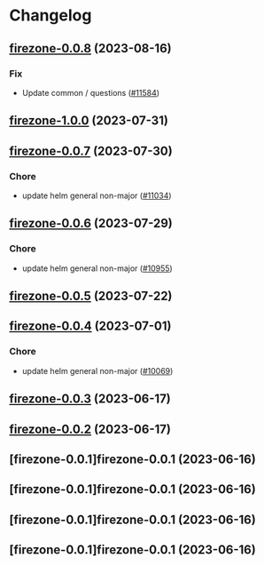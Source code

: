 # Changelog



## [firezone-0.0.8](https://github.com/truecharts/charts/compare/firezone-1.0.0...firezone-0.0.8) (2023-08-16)

### Fix

- Update common / questions ([#11584](https://github.com/truecharts/charts/issues/11584))
  
  



## [firezone-1.0.0](https://github.com/truecharts/charts/compare/firezone-0.0.7...firezone-1.0.0) (2023-07-31)




## [firezone-0.0.7](https://github.com/truecharts/charts/compare/firezone-0.0.6...firezone-0.0.7) (2023-07-30)

### Chore

- update helm general non-major ([#11034](https://github.com/truecharts/charts/issues/11034))
  
  


## [firezone-0.0.6](https://github.com/truecharts/charts/compare/firezone-0.0.5...firezone-0.0.6) (2023-07-29)

### Chore

- update helm general non-major ([#10955](https://github.com/truecharts/charts/issues/10955))
  
  


## [firezone-0.0.5](https://github.com/truecharts/charts/compare/firezone-0.0.4...firezone-0.0.5) (2023-07-22)




## [firezone-0.0.4](https://github.com/truecharts/charts/compare/firezone-0.0.3...firezone-0.0.4) (2023-07-01)

### Chore

- update helm general non-major ([#10069](https://github.com/truecharts/charts/issues/10069))
  
  


## [firezone-0.0.3](https://github.com/truecharts/charts/compare/firezone-0.0.2...firezone-0.0.3) (2023-06-17)




## [firezone-0.0.2](https://github.com/truecharts/charts/compare/firezone-0.0.1...firezone-0.0.2) (2023-06-17)




## [firezone-0.0.1]firezone-0.0.1 (2023-06-16)




## [firezone-0.0.1]firezone-0.0.1 (2023-06-16)




## [firezone-0.0.1]firezone-0.0.1 (2023-06-16)




## [firezone-0.0.1]firezone-0.0.1 (2023-06-16)

